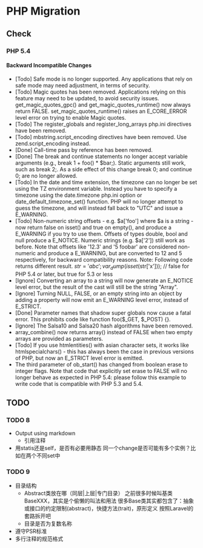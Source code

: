 # PHP Migration

## Check

### PHP 5.4

#### Backward Incompatible Changes
- [Todo] Safe mode is no longer supported. Any applications that rely on safe mode may need adjustment, in terms of security.
- [Todo] Magic quotes has been removed. Applications relying on this feature may need to be updated, to avoid security issues. get_magic_quotes_gpc() and get_magic_quotes_runtime() now always return FALSE. set_magic_quotes_runtime() raises an E_CORE_ERROR level error on trying to enable Magic quotes.
- [Todo] The register_globals and register_long_arrays php.ini directives have been removed.
- [Todo] mbstring.script_encoding directives have been removed. Use zend.script_encoding instead.
- [Done] Call-time pass by reference has been removed.
- [Done] The break and continue statements no longer accept variable arguments (e.g., break 1 + foo() * $bar;). Static arguments still work, such as break 2;. As a side effect of this change break 0; and continue 0; are no longer allowed.
- [Todo] In the date and time extension, the timezone can no longer be set using the TZ environment variable. Instead you have to specify a timezone using the date.timezone php.ini option or date_default_timezone_set() function. PHP will no longer attempt to guess the timezone, and will instead fall back to "UTC" and issue a E_WARNING.
- [Todo] Non-numeric string offsets - e.g. $a['foo'] where $a is a string - now return false on isset() and true on empty(), and produce a E_WARNING if you try to use them. Offsets of types double, bool and null produce a E_NOTICE. Numeric strings (e.g. $a['2']) still work as before. Note that offsets like '12.3' and '5 foobar' are considered non-numeric and produce a E_WARNING, but are converted to 12 and 5 respectively, for backward compatibility reasons. Note: Following code returns different result. $str='abc';var_dump(isset($str['x'])); // false for PHP 5.4 or later, but true for 5.3 or less
- [Ignore] Converting an array to a string will now generate an E_NOTICE level error, but the result of the cast will still be the string "Array".
- [Ignore] Turning NULL, FALSE, or an empty string into an object by adding a property will now emit an E_WARNING level error, instead of E_STRICT.
- [Done] Parameter names that shadow super globals now cause a fatal error. This prohibits code like function foo($_GET, $_POST) {}.
- [Ignore] The Salsa10 and Salsa20 hash algorithms have been removed.
- array_combine() now returns array() instead of FALSE when two empty arrays are provided as parameters.
- [Todo] If you use htmlentities() with asian character sets, it works like htmlspecialchars() - this has always been the case in previous versions of PHP, but now an E_STRICT level error is emitted.
- The third parameter of ob_start() has changed from boolean erase to integer flags. Note that code that explicitly set erase to FALSE will no longer behave as expected in PHP 5.4: please follow this example to write code that is compatible with PHP 5.3 and 5.4.


## TODO


### TODO 8
- Output using markdown
    - 引用注释
- 用statis还是self，是否有必要用静态
    同一个change是否可能有多个实例？比如在两个不同set中

### TODO 9
- 目录结构
    - Abstract类放在哪（同层|上层|专门目录）
        之前很多时候叫基类BaseXXX，其实是个偷懒的叫法和用法
        很多Base类其实都包含了：抽象或接口的约定限制(abstract)，快捷方法(trait)，原形定义
        按照Laravel的套路拆开吧
    - 目录是否为复数名称
- 遵守PSR标准
- 多行注释的规范格式


